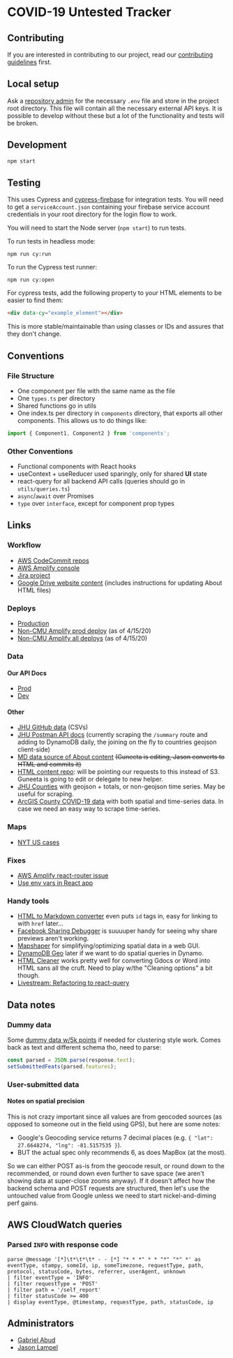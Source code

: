 # COVID-19 Untested Tracker

## Contributing

If you are interested in contributing to our project, read our [contributing
guidelines](CONTRIBUTING.md) first.

## Local setup

Ask a [repository admin](##administrators) for the necessary `.env` file and
store in the project root directory. This file will contain all the necessary
external API keys. It is possible to develop without these but a lot of the
functionality and tests will be broken.

## Development

```bash
npm start
```

## Testing

This uses Cypress and
[cypress-firebase](https://github.com/prescottprue/cypress-firebase) for
integration tests. You will need to get a `serviceAccount.json` containing your
firebase service account credentials in your root directory for the login flow
to work.

You will need to start the Node server (`npm start`) to run tests.

To run tests in headless mode:

```
npm run cy:run
```

To run the Cypress test runner:

```
npm run cy:open
```

For cypress tests, add the following property to your HTML elements to be easier
to find them:

```html
<div data-cy="example_element"></div>
```

This is more stable/maintainable than using classes or IDs and assures that they
don't change.

## Conventions

### File Structure

- One component per file with the same name as the file
- One `types.ts` per directory
- Shared functions go in utils
- One index.ts per directory in `components` directory, that exports all other
  components. This allows us to do things like:

```js
import { Component1, Component2 } from 'components';
```

### Other Conventions

- Functional components with React hooks
- useContext + useReducer used sparingly, only for shared **UI** state
- react-query for all backend API calls (queries should go in
  `utils/queries.ts`)
- `async`/`await` over Promises
- `type` over `interface`, except for component prop types

## Links

### Workflow

- [AWS CodeCommit
  repos](https://us-east-1.console.aws.amazon.com/codesuite/codecommit/repositories)
- [AWS Amplify
  console](https://console.aws.amazon.com/amplify/home?region=us-east-1)
- [Jira project](https://cmu-covid.atlassian.net/browse/COV)
- [Google Drive website
  content](https://drive.google.com/drive/folders/1kq-gfqbckws7O9_Md7QhycbsYTxnxZnH)
  (includes instructions for updating About HTML files)

### Deploys

- [Production](https://www.covidselfreport.org/)
- [Non-CMU Amplify prod deploy](https://master.d3detajy1g4axn.amplifyapp.com/)
  (as of 4/15/20)
- [Non-CMU Amplify all
  deploys](https://console.aws.amazon.com/amplify/home?region=us-east-1#/d3detajy1g4axn)
  (as of 4/15/20)

### Data

#### Our API Docs

- [Prod](https://s0vnmyj6fg.execute-api.us-east-1.amazonaws.com/prod/apidocs)
- [Dev](https://f1t0v67ydj.execute-api.us-east-1.amazonaws.com/dev/apidocs)

#### Other

- [JHU GitHub data](https://github.com/CSSEGISandData/COVID-19) (CSVs)
- [JHU Postman API
  docs](https://documenter.getpostman.com/view/10808728/SzS8rjbc?version=latest)
  (currently scraping the `/summary` route and adding to DynamoDB daily, the
  joining on the fly to countries geojson client-side)
- [MD data source of About
  content](https://drive.google.com/file/d/1wk_GNkU-hJZBeh6ic5ZkOoJgVAsrMsSO/view?usp=sharing)
  ~~(Guneeta is editing, Jason converts to HTML and commits it)~~
- [HTML content repo](https://github.com/abettermap/c19-self-report-content):
  will be pointing our requests to this instead of S3. Guneeta is going to edit
  or delegate to new helper.
- [JHU
  Counties](https://services9.arcgis.com/6Hv9AANartyT7fJW/ArcGIS/rest/services/USCounties_cases_V1/FeatureServer)
  with geojson + totals, or non-geojson time series. May be useful for scraping.
- [ArcGIS County COVID-19
  data](https://services9.arcgis.com/6Hv9AANartyT7fJW/ArcGIS/rest/services/USCounties_cases_V1/FeatureServer)
  with both spatial and time-series data. In case we need an easy way to scrape
  time-series.

### Maps

- [NYT US
  cases](https://www.nytimes.com/interactive/2020/us/coronavirus-us-cases.html)

### Fixes

- [AWS Amplify react-router
  issue](https://github.com/aws-amplify/amplify-js/issues/2498#issuecomment-455162939)
- [Use env vars in React
  app](https://create-react-app.dev/docs/adding-custom-environment-variables/#referencing-environment-variables-in-the-html)

### Handy tools

- [HTML to Markdown converter](https://markdowntohtml.com/) even puts `id` tags
  in, easy for linking to with `href` later...
- [Facebook Sharing
  Debugger](https://developers.facebook.com/tools/debug/?q=https%3A%2F%2Fwww.covidselfreport.org%2F)
  is suuuuper handy for seeing why share previews aren't working.
- [Mapshaper](https://mapshaper.org/) for simplifying/optimizing spatial data in
  a web GUI.
- [DynamoDB Geo](https://github.com/rh389/dynamodb-geo.js) later if we want to
  do spatial queries in Dynamo.
- [HTML Cleaner](https://html-cleaner.com/) works pretty well for converting
  Gdocs or Word into HTML sans all the cruft. Need to play w/the "Cleaning
  options" a bit though.
- [Livestream: Refactoring to
  react-query](https://www.youtube.com/watch?v=eEKn8UJfYgc)

## Data notes

### Dummy data

Some [dummy data w/5k
points](https://gist.githubusercontent.com/abettermap/099c2d469314cf90fcea0cc3c61643f5/raw/2df05ec61ca435a27a2dddbc1b624ad54a957613/fake-covid-pts.json)
if needed for clustering style work. Comes back as text and different schema
tho, need to parse:

```js
const parsed = JSON.parse(response.text);
setSubmittedFeats(parsed.features);
```

### User-submitted data

#### Notes on spatial precision

This is not crazy important since all values are from geocoded sources (as
opposed to someone out in the field using GPS), but here are some notes:

- Google's Geocoding service returns 7 decimal places (e.g. `{ "lat": 27.6648274, "lng": -81.5157535 }`).
- BUT the actual spec only recommends 6, as does MapBox (at the most).

So we can either POST as-is from the geocode result, or round down to the
recommended, or round down even further to save space (we aren't showing data at
super-close zooms anyway). If it doesn't affect how the backend schema and POST
requests are structured, then let's use the untouched value from Google unless
we need to start nickel-and-diming perf gains.

## AWS CloudWatch queries

### Parsed `INFO` with response code

```
parse @message '[*]\t*\t*\t* - - [*] "* * *" * * "*" "*" *' as eventType, stampy, someId, ip, someTimezone, requestType, path, protocol, statusCode, bytes, referrer, userAgent, unknown
| filter eventType = 'INFO'
| filter requestType = 'POST'
| filter path = '/self_report'
| filter statusCode >= 400
| display eventType, @timestamp, requestType, path, statusCode, ip
```

## Administrators

- [Gabriel Abud](https://github.com/Buuntu)
- [Jason Lampel](https://github.com/abettermap)
